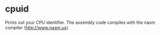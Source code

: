 # cpuid
Prints out your CPU identifier.
The assembly code compiles with the nasm compiler (http://www.nasm.us).


